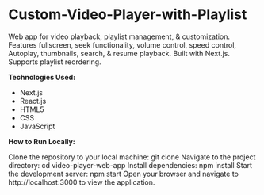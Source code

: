 # Custom-Video-Player-with-Playlist
Web app for video playback, playlist management, &amp; customization. Features fullscreen, seek functionality, volume control, speed control, Autoplay, thumbnails, search, &amp; resume playback. Built with Next.js. Supports playlist reordering.

**Technologies Used:**
- Next.js
- React.js
- HTML5
- CSS
- JavaScript

**How to Run Locally:**

Clone the repository to your local machine: git clone <repository-url>
Navigate to the project directory: cd video-player-web-app
Install dependencies: npm install
Start the development server: npm start
Open your browser and navigate to http://localhost:3000 to view the application.
